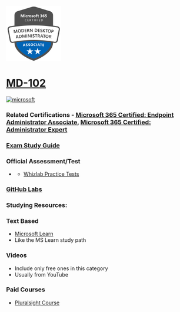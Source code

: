<img src="/Images/certs/md-102.png" width="150" height="150">

# [MD-102](https://learn.microsoft.com/certifications/exams/md-102)

<a href='https://learn.microsoft.com/en-us/certifications/browse/?type=role-based&levels=intermediate' target="_blank"><img alt='microsoft' src='https://img.shields.io/badge/associate-100000?style=for-the-badge&logo=microsoft&logoColor=white&labelColor=0078D4&color=212221'/></a> 

### Related Certifications - [Microsoft 365 Certified: Endpoint Administrator Associate](https://learn.microsoft.com/en-us/certifications/modern-desktop), [Microsoft 365 Certified: Administrator Expert](https://learn.microsoft.com/en-us/certifications/m365-enterprise-administrator)

### [Exam Study Guide](https://aka.ms/md102-studyguide)

### Official Assessment/Test
- - [Whizlab Practice Tests](https://www.whizlabs.com/md-102-endpoint-administrator/)

### [GitHub Labs](https://github.com/MicrosoftLearning/MD-102T00-Microsoft-365-Endpoint-Administrator/tree/master/Instructions/Labs)

### Studying Resources:

### Text Based
- [Microsoft Learn](https://learn.microsoft.com/certifications/exams/md-102)
- Like the MS Learn study path
### Videos
- Include only free ones in this category
- Usually from YouTube
### Paid Courses
- [Pluralsight Course](https://www.pluralsight.com/paths/microsoft-windows-endpoint-administrator-md-102)


